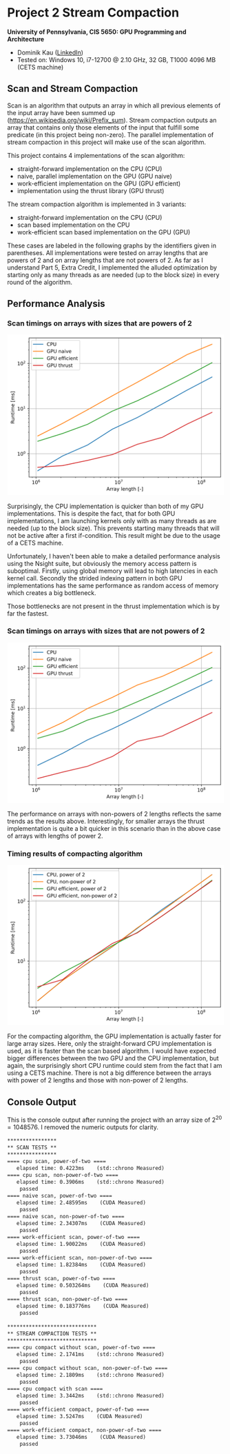 Project 2 Stream Compaction
===========================

**University of Pennsylvania, CIS 5650: GPU Programming and Architecture**

* Dominik Kau ([LinkedIn](https://www.linkedin.com/in/dominikkau/))
* Tested on: Windows 10, i7-12700 @ 2.10 GHz, 32 GB, T1000 4096 MB (CETS machine)

## Scan and Stream Compaction

Scan is an algorithm that outputs an array in which all previous elements of the input array have been summed up (https://en.wikipedia.org/wiki/Prefix_sum).
Stream compaction outputs an array that contains only those elements of the input that fulfill some predicate (in this project being non-zero).
The parallel implementation of stream compaction in this project will make use of the scan algorithm.

This project contains 4 implementations of the scan algorithm:
* straight-forward implementation on the CPU (CPU)
* naive, parallel implementation on the GPU (GPU naive)
* work-efficient implementation on the GPU (GPU efficient)
* implementation using the thrust library (GPU thrust)

The stream compaction algorithm is implemented in 3 variants:
* straight-forward implementation on the CPU (CPU)
* scan based implementation on the CPU
* work-efficient scan based implementation on the GPU (GPU)

These cases are labeled in the following graphs by the identifiers given in parentheses.
All implementations were tested on array lengths that are powers of 2 and on array lengths that are not powers of 2.
As far as I understand Part 5, Extra Credit, I implemented the alluded optimization by starting only as many threads as are needed (up to the block size) in every round of the algorithm.

## Performance Analysis

### Scan timings on arrays with sizes that are powers of 2

![](img/performance_pow2.svg)

Surprisingly, the CPU implementation is quicker than both of my GPU implementations.
This is despite the fact, that for both GPU implementations, I am launching kernels only with as many threads as are needed (up to the block size).
This prevents starting many threads that will not be active after a first if-condition.
This result might be due to the usage of a CETS machine.

Unfortunately, I haven't been able to make a detailed performance analysis using the Nsight suite, but obviously the memory access pattern is suboptimal.
Firstly, using global memory will lead to high latencies in each kernel call.
Secondly the strided indexing pattern in both GPU implementations has the same performance as random access of memory which creates a big bottleneck.

Those bottlenecks are not present in the thrust implementation which is by far the fastest.

### Scan timings on arrays with sizes that are not powers of 2

![](img/performance_nonpow2.svg)

The performance on arrays with non-powers of 2 lengths reflects the same trends as the results above.
Interestingly, for smaller arrays the thrust implementation is quite a bit quicker in this scenario than in the above case of arrays with lengths of power 2.

### Timing results of compacting algorithm

![](img/performance_compact.svg)

For the compacting algorithm, the GPU implementation is actually faster for large array sizes.
Here, only the straight-forward CPU implementation is used, as it is faster than the scan based algorithm.
I would have expected bigger differences between the two GPU and the CPU implementation, but again, the surprisingly short CPU runtime could stem from the fact that I am using a CETS machine.
There is not a big difference between the arrays with power of 2 lengths and those with non-power of 2 lengths.


## Console Output

This is the console output after running the project with an array size of $2^{20} = 1048576$.
I removed the numeric outputs for clarity.

```
****************
** SCAN TESTS **
****************
==== cpu scan, power-of-two ====
   elapsed time: 0.4223ms    (std::chrono Measured)
==== cpu scan, non-power-of-two ====
   elapsed time: 0.3906ms    (std::chrono Measured)
    passed
==== naive scan, power-of-two ====
   elapsed time: 2.48595ms    (CUDA Measured)
    passed
==== naive scan, non-power-of-two ====
   elapsed time: 2.34307ms    (CUDA Measured)
    passed
==== work-efficient scan, power-of-two ====
   elapsed time: 1.90022ms    (CUDA Measured)
    passed
==== work-efficient scan, non-power-of-two ====
   elapsed time: 1.82384ms    (CUDA Measured)
    passed
==== thrust scan, power-of-two ====
   elapsed time: 0.503264ms    (CUDA Measured)
    passed
==== thrust scan, non-power-of-two ====
   elapsed time: 0.183776ms    (CUDA Measured)
    passed

*****************************
** STREAM COMPACTION TESTS **
*****************************
==== cpu compact without scan, power-of-two ====
   elapsed time: 2.1741ms    (std::chrono Measured)
    passed
==== cpu compact without scan, non-power-of-two ====
   elapsed time: 2.1809ms    (std::chrono Measured)
    passed
==== cpu compact with scan ====
   elapsed time: 3.3442ms    (std::chrono Measured)
    passed
==== work-efficient compact, power-of-two ====
   elapsed time: 3.5247ms    (CUDA Measured)
    passed
==== work-efficient compact, non-power-of-two ====
   elapsed time: 3.73046ms    (CUDA Measured)
    passed
```
